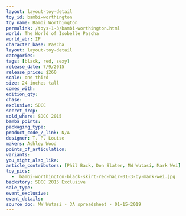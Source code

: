 ```yaml
---
layout: layout-toy-detail 
toy_id: bambi-worthington
toy_name: Bambi Worthington
permalink: /toys-1-3/bambi-worthington.html
world: The World of Isobelle Pascha
world_abr: IP
character_base: Pascha
layout: layout-toy-detail
categories: 
tags: [black, red, sexy]
release_date: 7/9/2015
release_price: $260 
scale: one third
size: 24 inches tall
comes_with: 
edition_qty: 
chase: 
exclusive: SDCC
secret_drop: 
sold_where: SDCC 2015
bamba_points: 
packaging_type: 
product_code_/_link: N/A
designer: T. P. Louise
makers: Ashley Wood
points_of_articulation: 
variants: 
you_might_also_like: 
article_contributors: [Phil Back, Don Slater, MW Wutasi, Mark Wei]
toy_pics: 
  -  bambi-worthington-black-skirt-red-hair-01-3-by-mark-wei.jpg
backstory: SDCC 2015 Exclusive
sale_type: 
event_exclusive: 
event_details: 
source_doc: MW Wutasi - 3A spreadsheet - 01-15-2019
---
```

